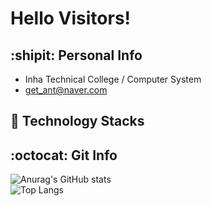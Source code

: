 # Hello Visitors!

## :shipit: Personal Info
- Inha Technical College / Computer System 
- get_ant@naver.com

## 🔨 Technology Stacks

## :octocat: Git Info
![Anurag's GitHub stats](https://github-readme-stats.vercel.app/api?username=pardax&show_icons=true&theme=radical&hide=stars)<br>
![Top Langs](https://github-readme-stats-sand-six-91.vercel.app/api/top-langs/?username=pardax&layout=compact&theme=dracula)
